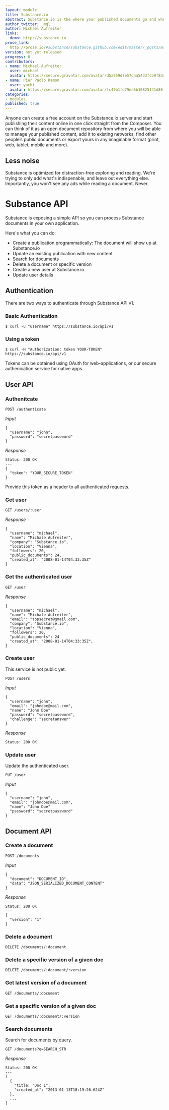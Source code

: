 ```yaml
---
layout: module
title: Substance.io
abstract: Substance.io is the where your published documents go and where people can read them.
author_twitter: _mql
author: Michael Aufreiter
links:
  demo: http://substance.io
prose_link:
  http://prose.io/#substance/substance.github.com/edit/master/_posts/modules/0100-01-02-hub.md
version: not yet released
progress: 0
contributors:
- name: Michael Aufreiter
  user: michael
  avatar: https://secure.gravatar.com/avatar/d5a959d7e57daa5433fcb9f8da40be4b?d=https://a248.e.akamai.net/assets.github.com%2Fimages%2Fgravatars%2Fgravatar-140.png
- name: Pier Paolo Ramon 
  user: yuchi
  avatar: https://secure.gravatar.com/avatar/fc40b1fe79ea6b10825141d86f767354?s=420&d=https://a248.e.akamai.net/assets.github.com%2Fimages%2Fgravatars%2Fgravatar-user-420.png
categories:
- modules
published: true
---
```


Anyone can create a free account on the Substance.io server and start publishing their content online in one click straight from the Composer. You can think of it as an open document repository from where you will be able to manage your published content, add it to existing networks, find other people’s public documents or export yours in any imaginable format (print, web, tablet, mobile and more).

<!--## Networks

Documents can be published to topic-related networks, so people can find them easily. Substance users can subscribe to Networks, so they can see new documents as well as updates made to existing ones. We're aware that today we're overwhelmed by the precesence of [too much information](http://en.wikipedia.org/wiki/Information_overload), so our goal is letting the user decide what to see and what not to see.

![](http://f.cl.ly/items/1I0q3L1U3d3O0U3p0J3Y/Screen%20Shot%202012-10-20%20at%209.56.34%20PM.png)
-->

## Less noise

Substance is optimized for distraction-free exploring and reading. We're trying to only add what's indispenable, and leave out everything else. Importantly, you won't see any ads while reading a document. Never.

# Substance API

Substance is exposing a simple API so you can process Substance documents in your own application.

Here's what you can do:

- Create a publication programmatically: The document will show up at Substance.io
- Update an existing publication with new content
- Search for documents
- Delete a document or specific version
- Create a new user at Substance.io
- Update user details


## Authentication

There are two ways to authenticate through Substance API v1.

### Basic Authentication

    $ curl -u "username" https://substance.io/api/v1

### Using a token

    $ curl -H "Authorization: token YOUR-TOKEN" https://substance.io/api/v1

Tokens can be obtained using OAuth for web-applications, or our secure authenication service for native apps.


## User API

### Authenitcate

    POST /authenticate

*Input*

    {
      "username": "john",
      "password": "secretpassword"
    }

*Response*

    Status: 200 OK
    ---
    {
      "token": "YOUR_SECURE_TOKEN"
    }

Provide this token as a header to all authenticated requests.


### Get user

    GET /users/:user

*Response*

    {
      "username": "michael",
      "name": "Michale Aufreiter",
      "company": "Substance.io",
      "location": "Vienna",
      "followers": 20,
      "public_documents": 24,
      "created_at": "2008-01-14T04:33:35Z"
    }


### Get the authenticated user

    GET /user


*Response*

    {
      "username": "michael",
      "name": "Michale Aufreiter",
      "email": "topsecret@gmail.com",
      "company": "Substance.io",
      "location": "Vienna",
      "followers": 20,
      "public_documents": 24
      "created_at": "2008-01-14T04:33:35Z",
    }


### Create user

This service is not public yet.

    POST /users

*Input*

    {
      "username": "john",
      "email": "johndoe@mail.com",
      "name": "John Doe"
      "password": "secretpassword",
      "challenge": "secretanswer"
    }

*Response*

    Status: 200 OK



### Update user

Update the authenticated user.

    PUT /user

*Input*

    {
      "username": "john",
      "email": "johndoe@mail.com",
      "name": "John Doe"
      "password": "secretpassword"
    }

## Document API

### Create a document

    POST /documents

*Input*

    {
      "document": "DOCUMENT_ID",
      "data": "JSON_SERIALIZED_DOCUMENT_CONTENT"
    }

*Response*

    Status: 200 OK
    ---
    {
      "version": "1"
    }


### Delete a document

    DELETE /documents/:document


### Delete a specific version of a given doc

    DELETE /documents/:document/:version


### Get latest version of a document

    GET /documents/:document


### Get a specific version of a given doc

    GET /documents/:document/:version


### Search documents

Search for documents by query.

    GET /documents?q=SEARCH_STR

*Response*

    Status: 200 OK
    ---
    [
      {
        "title: "Doc 1",
        "created_at": "2013-01-13T18:19:26.624Z"
      },
      ...
    ]